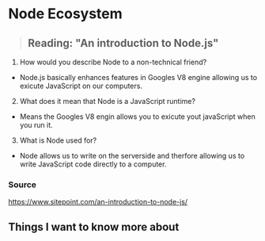 # **Node Ecosystem**

> ## Reading: "An introduction to Node.js"

1. How would you describe Node to a non-technical friend?

- Node.js basically enhances features in Googles V8 engine allowing us to exicute JavaScript on our computers.

2. What does it mean that Node is a JavaScript runtime?

- Means the Googles V8 engin allows you to exicute yout javaScript when you run it.

3. What is Node used for?

- Node allows us to write on the serverside and therfore allowing us to write JavaScript code directly to a computer.

### Source
 https://www.sitepoint.com/an-introduction-to-node-js/

## Things I want to know more about